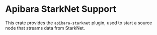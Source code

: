 # Apibara StarkNet Support

This crate provides the `apibara-starknet` plugin, used to start a source
node that streams data from StarkNet.